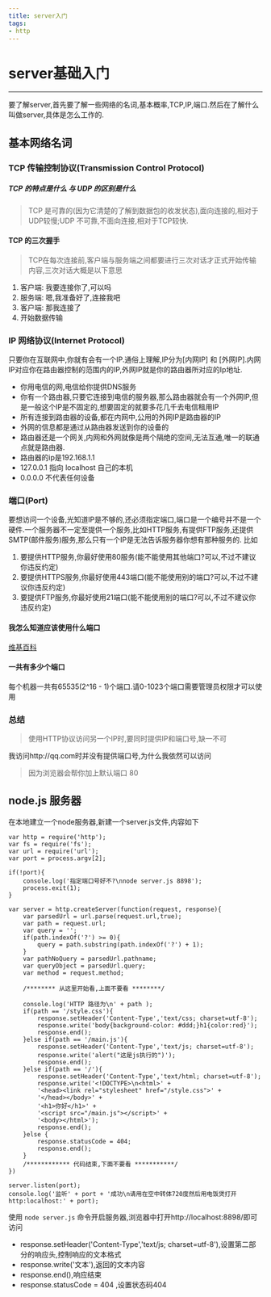 ```yaml
---
title: server入门
tags: 
- http
---
```


# server基础入门

----------
要了解server,首先要了解一些网络的名词,基本概率,TCP,IP,端口.然后在了解什么叫做server,具体是怎么工作的.

<!-- more -->

## 基本网络名词

### TCP 传输控制协议(Transmission Control Protocol)

##### TCP 的特点是什么 与 UDP 的区别是什么
>TCP 是可靠的(因为它清楚的了解到数据包的收发状态),面向连接的,相对于UDP较慢;UDP 不可靠,不面向连接,相对于TCP较快.
#### TCP 的三次握手
>TCP在每次连接前,客户端与服务端之间都要进行三次对话才正式开始传输内容,三次对话大概是以下意思

1. 客户端: 我要连接你了,可以吗
2. 服务端: 嗯,我准备好了,连接我吧
3. 客户端: 那我连接了
4. 开始数据传输

### IP 网络协议(Internet Protocol)
只要你在互联网中,你就有会有一个IP.通俗上理解,IP分为[内网IP] 和 [外网IP].内网IP对应你在路由器控制的范围内的IP,外网IP就是你的路由器所对应的Ip地址.

- 你用电信的网,电信给你提供DNS服务
- 你有一个路由器,只要它连接到电信的服务器,那么路由器就会有一个外网IP,但是一般这个IP是不固定的,想要固定的就要多花几千去电信租用IP
- 所有连接到路由器的设备,都在内网中,公用的外网IP是路由器的IP
- 外网的信息都是通过从路由器发送到你的设备的
- 路由器还是一个网关,内网和外网就像是两个隔绝的空间,无法互通,唯一的联通点就是路由器.
- 路由器的ip是192.168.1.1
- 127.0.0.1 指向 localhost 自己的本机
- 0.0.0.0 不代表任何设备

### 端口(Port)
要想访问一个设备,光知道IP是不够的,还必须指定端口,端口是一个编号并不是一个硬件.一个服务器不一定至提供一个服务,比如HTTP服务,有提供FTP服务,还提供SMTP(邮件服务)服务,那么只有一个IP是无法告诉服务器你想有那种服务的.
比如

1. 要提供HTTP服务,你最好使用80服务(能不能使用其他端口?可以,不过不建议你违反约定)
2. 要提供HTTPS服务,你最好使用443端口(能不能使用别的端口?可以,不过不建议你违反约定)
3. 要提供FTP服务,你最好使用21端口(能不能使用别的端口?可以,不过不建议你违反约定)

#### 我怎么知道应该使用什么端口
[维基百科](https://zh.wikipedia.org/wiki/TCP/UDP%E7%AB%AF%E5%8F%A3%E5%88%97%E8%A1%A8#0.E5.88.B01023.E5.8F.B7.E7.AB.AF.E5.8F.A3)
#### 一共有多少个端口
每个机器一共有65535(2^16 - 1)个端口.请0-1023个端口需要管理员权限才可以使用

### 总结
>使用HTTP协议访问另一个IP时,要同时提供IP和端口号,缺一不可

我访问http://qq.com时并没有提供端口号,为什么我依然可以访问
>因为浏览器会帮你加上默认端口 80

## node.js 服务器
在本地建立一个node服务器,新建一个server.js文件,内容如下
    
    var http = require('http');
    var fs = require('fs');
    var url = require('url');
    var port = process.argv[2];
    
    if(!port){
	    console.log('指定端口号好不?\nnode server.js 8898');
	    process.exit(1);
    }
    
    var server = http.createServer(function(request, response){
	    var parsedUrl = url.parse(request.url,true);
	    var path = request.url;
	    var query = '';
	    if(path.indexOf('?') >= 0){
	    	query = path.substring(path.indexOf('?') + 1);
	    }
	    var pathNoQuery = parsedUrl.pathname;
	    var queryObject = parsedUrl.query;
	    var method = request.method;
	    
	    /******** 从这里开始看,上面不要看 ********/
	    
	    console.log('HTTP 路径为\n' + path );
	    if(path == '/style.css'){
		    response.setHeader('Content-Type','text/css; charset=utf-8');
		    response.write('body{background-color: #ddd;}h1{color:red}');
		    response.end();
	    }else if(path == '/main.js'){
		    response.setHeader('Content-Type','text/js; charset=utf-8');
		    response.write('alert("这是js执行的")');
		    response.end();
	    }else if(path == '/'){
		    response.setHeader('Content-Type','text/html; charset=utf-8');
		    response.write('<!DOCTYPE>\n<html>' +
		    '<head><link rel="stylesheet" href="/style.css">' +
		    '</head></body>' +
		    '<h1>你好</h1>' +
		    '<script src="/main.js"></script>' +
		    '<body></html>');
		    response.end();
	    }else {
		    response.statusCode = 404;
		    response.end();
	    }
	    /************ 代码结束,下面不要看 ***********/
    })

    server.listen(port);
    console.log('监听' + port + '成功\n请用在空中转体720度然后用电饭煲打开 http:localhost:' + port);
    

使用 `node server.js` 命令开启服务器,浏览器中打开http://localhost:8898/即可访问

- response.setHeader('Content-Type','text/js; charset=utf-8'),设置第二部分的响应头,控制响应的文本格式
- response.write('文本'),返回的文本内容
- response.end(),响应结束
- response.statusCode = 404 ,设置状态码404 
